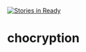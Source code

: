 [![Stories in Ready](https://badge.waffle.io/ChoCryption/chocryption.png?label=ready&title=Ready)](https://waffle.io/ChoCryption/chocryption)
# chocryption
